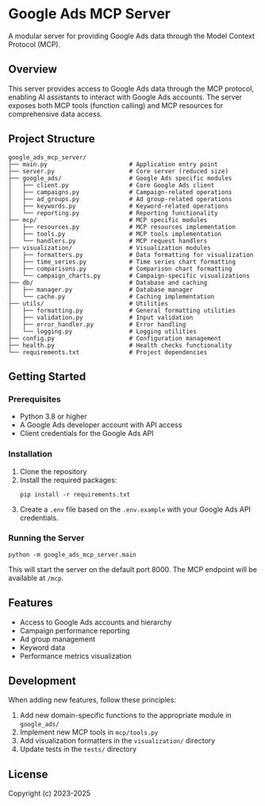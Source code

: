 # Google Ads MCP Server

A modular server for providing Google Ads data through the Model Context Protocol (MCP).

## Overview

This server provides access to Google Ads data through the MCP protocol, enabling AI assistants to interact with Google Ads accounts. The server exposes both MCP tools (function calling) and MCP resources for comprehensive data access.

## Project Structure

```
google_ads_mcp_server/
├── main.py                       # Application entry point
├── server.py                     # Core server (reduced size)
├── google_ads/                   # Google Ads specific modules  
│   ├── client.py                 # Core Google Ads client
│   ├── campaigns.py              # Campaign-related operations
│   ├── ad_groups.py              # Ad group-related operations
│   ├── keywords.py               # Keyword-related operations
│   └── reporting.py              # Reporting functionality
├── mcp/                          # MCP specific modules
│   ├── resources.py              # MCP resources implementation
│   ├── tools.py                  # MCP tools implementation 
│   └── handlers.py               # MCP request handlers
├── visualization/                # Visualization modules
│   ├── formatters.py             # Data formatting for visualization
│   ├── time_series.py            # Time series chart formatting
│   ├── comparisons.py            # Comparison chart formatting
│   └── campaign_charts.py        # Campaign-specific visualizations
├── db/                           # Database and caching
│   ├── manager.py                # Database manager
│   └── cache.py                  # Caching implementation
├── utils/                        # Utilities
│   ├── formatting.py             # General formatting utilities
│   ├── validation.py             # Input validation
│   ├── error_handler.py          # Error handling
│   └── logging.py                # Logging utilities
├── config.py                     # Configuration management
├── health.py                     # Health checks functionality
└── requirements.txt              # Project dependencies
```

## Getting Started

### Prerequisites

- Python 3.8 or higher
- A Google Ads developer account with API access
- Client credentials for the Google Ads API

### Installation

1. Clone the repository
2. Install the required packages:
   ```
   pip install -r requirements.txt
   ```
3. Create a `.env` file based on the `.env.example` with your Google Ads API credentials.

### Running the Server

```
python -m google_ads_mcp_server.main
```

This will start the server on the default port 8000. The MCP endpoint will be available at `/mcp`.

## Features

- Access to Google Ads accounts and hierarchy
- Campaign performance reporting
- Ad group management
- Keyword data
- Performance metrics visualization

## Development

When adding new features, follow these principles:

1. Add new domain-specific functions to the appropriate module in `google_ads/`
2. Implement new MCP tools in `mcp/tools.py`
3. Add visualization formatters in the `visualization/` directory
4. Update tests in the `tests/` directory

## License

Copyright (c) 2023-2025 